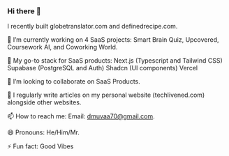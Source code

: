 ### Hi there 👋

<!--
**dmuvaa/dmuvaa** is a ✨ _special_ ✨ repository because its `README.md` (this file) appears on your GitHub profile.
-->

I recently built globetranslator.com and definedrecipe.com.

🔭 I’m currently working on 4 SaaS projects: Smart Brain Quiz, Upcovered, Coursework AI, and Coworking World.


🌱 My go-to stack for SaaS products:
Next.js (Typescript and Tailwind CSS)
Supabase (PostgreSQL and Auth)
Shadcn (UI components)
Vercel

👯 I’m looking to collaborate on SaaS Products.


💬 I regularly write articles on my personal website (techlivened.com) alongside other websites.


📫 How to reach me: Email: dmuvaa70@gmail.com.


😄 Pronouns: He/Him/Mr.


⚡ Fun fact: Good Vibes

